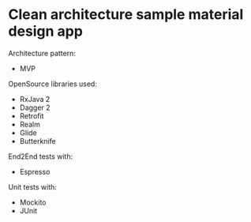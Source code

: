 # Clean architecture sample material design app

Architecture pattern:
* MVP

OpenSource libraries used:
* RxJava 2
* Dagger 2
* Retrofit
* Realm
* Glide
* Butterknife

End2End tests with:
* Espresso

Unit tests with:
* Mockito
* JUnit
